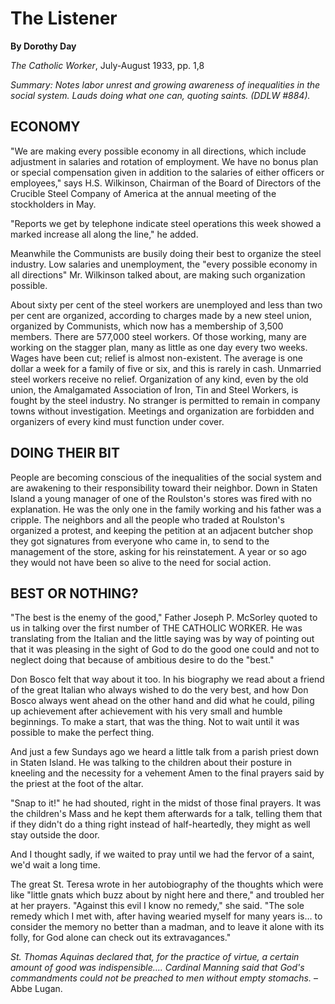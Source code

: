 The Listener
============

**By Dorothy Day**

*The Catholic Worker*, July-August 1933, pp. 1,8

*Summary: Notes labor unrest and growing awareness of inequalities in
the social system. Lauds doing what one can, quoting saints. (DDLW
\#884).*

ECONOMY
-------

"We are making every possible economy in all directions, which include
adjustment in salaries and rotation of employment. We have no bonus plan
or special compensation given in addition to the salaries of either
officers or employees," says H.S. Wilkinson, Chairman of the Board of
Directors of the Crucible Steel Company of America at the annual meeting
of the stockholders in May.

"Reports we get by telephone indicate steel operations this week showed
a marked increase all along the line," he added.

Meanwhile the Communists are busily doing their best to organize the
steel industry. Low salaries and unemployment, the "every possible
economy in all directions" Mr. Wilkinson talked about, are making such
organization possible.

About sixty per cent of the steel workers are unemployed and less than
two per cent are organized, according to charges made by a new steel
union, organized by Communists, which now has a membership of 3,500
members. There are 577,000 steel workers. Of those working, many are
working on the stagger plan, many as little as one day every two weeks.
Wages have been cut; relief is almost non-existent. The average is one
dollar a week for a family of five or six, and this is rarely in cash.
Unmarried steel workers receive no relief. Organization of any kind,
even by the old union, the Amalgamated Association of Iron, Tin and
Steel Workers, is fought by the steel industry. No stranger is permitted
to remain in company towns without investigation. Meetings and
organization are forbidden and organizers of every kind must function
under cover.

DOING THEIR BIT
---------------

People are becoming conscious of the inequalities of the social system
and are awakening to their responsibility toward their neighbor. Down in
Staten Island a young manager of one of the Roulston's stores was fired
with no explanation. He was the only one in the family working and his
father was a cripple. The neighbors and all the people who traded at
Roulston's organized a protest, and keeping the petition at an adjacent
butcher shop they got signatures from everyone who came in, to send to
the management of the store, asking for his reinstatement. A year or so
ago they would not have been so alive to the need for social action.

BEST OR NOTHING?
----------------

"The best is the enemy of the good," Father Joseph P. McSorley quoted to
us in talking over the first number of THE CATHOLIC WORKER. He was
translating from the Italian and the little saying was by way of
pointing out that it was pleasing in the sight of God to do the good one
could and not to neglect doing that because of ambitious desire to do
the "best."

Don Bosco felt that way about it too. In his biography we read about a
friend of the great Italian who always wished to do the very best, and
how Don Bosco always went ahead on the other hand and did what he could,
piling up achievement after achievement with his very small and humble
beginnings. To make a start, that was the thing. Not to wait until it
was possible to make the perfect thing.

And just a few Sundays ago we heard a little talk from a parish priest
down in Staten Island. He was talking to the children about their
posture in kneeling and the necessity for a vehement Amen to the final
prayers said by the priest at the foot of the altar.

"Snap to it!" he had shouted, right in the midst of those final prayers.
It was the children's Mass and he kept them afterwards for a talk,
telling them that if they didn't do a thing right instead of
half-heartedly, they might as well stay outside the door.

And I thought sadly, if we waited to pray until we had the fervor of a
saint, we'd wait a long time.

The great St. Teresa wrote in her autobiography of the thoughts which
were like "little gnats which buzz about by night here and there," and
troubled her at her prayers. "Against this evil I know no remedy," she
said. "The sole remedy which I met with, after having wearied myself for
many years is… to consider the memory no better than a madman, and to
leave it alone with its folly, for God alone can check out its
extravagances."

*St. Thomas Aquinas declared that, for the practice of virtue, a certain
amount of good was indispensible…. Cardinal Manning said that God's
commandments could not be preached to men without empty stomachs.* –
Abbe Lugan.
